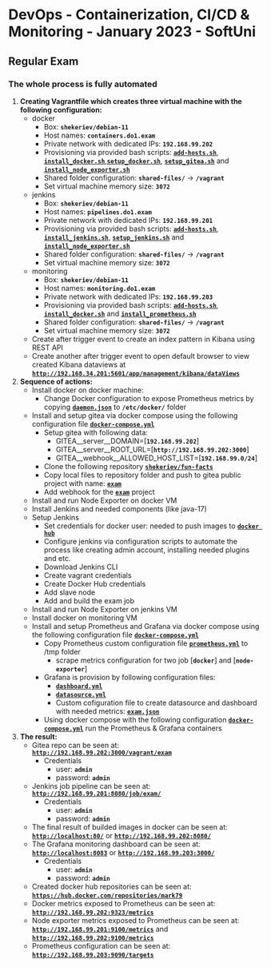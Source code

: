 # DevOps - Containerization, CI/CD &amp; Monitoring - January 2023 - SoftUni

## Regular Exam

### The whole process is fully automated

1. **Creating Vagrantfile which creates three virtual machine with the following configuration:**
    - docker
      - Box: **`shekeriev/debian-11`**
      - Host names: **`containers.do1.exam`**
      - Private network with dedicated IPs: **`192.168.99.202`**
      - Provisioning via provided bash scripts: [**`add-hosts.sh`**](/provision-scripts/add-hosts.sh), [**`install_docker.sh`**](/provision-scripts/install_docker.sh),[**`setup_docker.sh`**](/provision-scripts/setup_docker.sh), [**`setup_gitea.sh`**](/provision-scripts/setup_gitea.sh) and [**`install_node_exporter.sh`**](/provision-scripts/install_node_exporter.sh)
      - Shared folder configuration: **`shared-files/`** -> **`/vagrant`**
      - Set virtual machine memory size: **`3072`**
    - jenkins
      - Box: **`shekeriev/debian-11`**
      - Host names: **`pipelines.do1.exam`**
      - Private network with dedicated IPs: **`192.168.99.201`**
      - Provisioning via provided bash scripts: [**`add-hosts.sh`**](/provision-scripts/add-hosts.sh), [**`install_jenkins.sh`**](/provision-scripts/install_jenkins.sh),  [**`setup_jenkins.sh`**](/provision-scripts/setup_jenkins.sh) and [**`install_node_exporter.sh`**](/provision-scripts/install_node_exporter.sh)
      - Shared folder configuration: **`shared-files/`** -> **`/vagrant`**
      - Set virtual machine memory size: **`3072`**
    - monitoring
      - Box: **`shekeriev/debian-11`**
      - Host names: **`monitoring.do1.exam`**
      - Private network with dedicated IPs: **`192.168.99.203`**
      - Provisioning via provided bash scripts: [**`add-hosts.sh`**](/provision-scripts/add-hosts.sh), [**`install_docker.sh`**](/provision-scripts/install_docker.sh) and   [**`install_prometheus.sh`**](/provision-scripts/install_prometheus.sh)
      - Shared folder configuration: **`shared-files/`** -> **`/vagrant`**
      - Set virtual machine memory size: **`3072`**
    - Create after trigger event to create an index pattern in Kibana using REST API
    - Create another after trigger event to open default browser to view created Kibana dataviews at [**`http://192.168.34.201:5601/app/management/kibana/dataViews`**](http://192.168.34.201:5601/app/management/kibana/dataViews)
2. **Sequence of actions:**
    - Install docker on docker machine:
        - Change Docker configuration to expose Prometheus metrics by copying [**`daemon.json`**](/shared-files/docker/daemon.json) to **`/etc/docker/`** folder
    - Install and setup gitea via docker compose using the following configuration file [**`docker-compose.yml`**](/shared-files/gitea/docker-compose.yml)
        - Setup gitea with following data:
            - GITEA__server__DOMAIN=[**`192.168.99.202`**]
            - GITEA__server__ROOT_URL=[**`http://192.168.99.202:3000`**]
            - GITEA__webhook__ALLOWED_HOST_LIST=[**`192.168.99.0/24`**]
        - Clone the following repository [**`shekeriev/fun-facts`**](https://github.com/shekeriev/fun-facts)
        - Copy local files to repository folder and push to gitea public project with name: [**`exam`**](http://192.168.99.202:3000/vagrant/exam.git)
        - Add webhook for the [**`exam`**](http://192.168.99.202:3000/vagrant/exam.git) project
    - Install and run Node Exporter on docker VM
    - Install Jenkins and needed components (like java-17)
    - Setup Jenkins
        - Set credentials for docker user: needed to push images to [**`docker hub`**](https://hub.docker.com/)
        - Configure jenkins via configuration scripts to automate the process like creating admin account, installing needed plugins and etc.
        - Download Jenkins CLI
        - Create vagrant credentials
        - Create Docker Hub credentials
        - Add slave node
        - Add and build the exam job
    - Install and run Node Exporter on jenkins VM
    - Install docker on monitoring VM
    - Install and setup Prometheus and Grafana via docker compose using the following configuration file [**`docker-compose.yml`**](/shared-files/prometheus/docker-compose.yml)
        - Copy Prometheus custom configuration file [**`prometheus.yml`**](/shared-files/prometheus/prometheus.yml) to /tmp folder
            - scrape metrics configuration for two job [**`docker`**] and [**`node-exporter`**]
        - Grafana is provision by following configuration files:
            - [**`dashboard.yml`**](/shared-files/grafana/provisioning/dashboards/dashboard.yml)
            - [**`datasource.yml`**](/shared-files/grafana/provisioning/datasources/datasource.yml)
            - Custom cofiguration file to create datasource and dashboard with needed metrics: [**`exam.json`**](/shared-files/grafana/provisioning/dashboards/exam.json)
        - Using docker compose with the following configuration [**`docker-compose.yml`**](/shared-files/prometheus/docker-compose.yml) run the Prometheus & Grafana containers
3. **The result:**
    - Gitea repo can be seen at: [**`http://192.168.99.202:3000/vagrant/exam`**](http://192.168.99.202:3000/vagrant/exam)
        - Credentials
            - user: **`admin`**
            - password: **`admin`**
    - Jenkins job pipeline can be seen at: [**`http://192.168.99.201:8080/job/exam/`**](http://192.168.99.201:8080/job/exam/)
        - Credentials
            - user: **`admin`**
            - password: **`admin`**
    - The final result of builded images in docker can be seen at: [**`http://localhost:80/`**](http://localhost:80/) or [**`http://192.168.99.202:8080/`**](http://192.168.99.202:8080/)
    - The Grafana monitoring dashboard can be seen at: [**`http://localhost:8083`**](http://localhost:8083) or [**`http://192.168.99.203:3000/`**](http://192.168.99.203:3000/)
        - Credentials
            - user: **`admin`**
            - password: **`admin`**
    - Created docker hub repositories can be seen at: [**`https://hub.docker.com/repositories/mark79`**](https://hub.docker.com/repositories/mark79)
    - Docker metrics exposed to Prometheus can be seen at: [**`http://192.168.99.202:9323/metrics`**](http://192.168.99.202:9323/metrics)
    - Node exporter metrics exposed to Prometheus can be seen at: [**`http://192.168.99.201:9100/metrics`**](http://192.168.99.201:9100/metrics) and [**`http://192.168.99.202:9100/metrics`**](http://192.168.99.202:9100/metrics)
    - Prometheus configuration can be seen at: [**`http://192.168.99.203:9090/targets`**](http://192.168.99.203:9090/targets)
